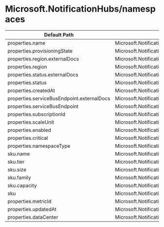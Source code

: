# Microsoft.NotificationHubs/namespaces

| Default Path | Alias |
|---|---|
| properties.name | Microsoft.NotificationHubs/namespaces/name |
| properties.provisioningState | Microsoft.NotificationHubs/namespaces/provisioningState |
| properties.region.externalDocs | Microsoft.NotificationHubs/namespaces/region.externalDocs |
| properties.region | Microsoft.NotificationHubs/namespaces/region |
| properties.status.externalDocs | Microsoft.NotificationHubs/namespaces/status.externalDocs |
| properties.status | Microsoft.NotificationHubs/namespaces/status |
| properties.createdAt | Microsoft.NotificationHubs/namespaces/createdAt |
| properties.serviceBusEndpoint.externalDocs | Microsoft.NotificationHubs/namespaces/serviceBusEndpoint.externalDocs |
| properties.serviceBusEndpoint | Microsoft.NotificationHubs/namespaces/serviceBusEndpoint |
| properties.subscriptionId | Microsoft.NotificationHubs/namespaces/subscriptionId |
| properties.scaleUnit | Microsoft.NotificationHubs/namespaces/scaleUnit |
| properties.enabled | Microsoft.NotificationHubs/namespaces/enabled |
| properties.critical | Microsoft.NotificationHubs/namespaces/critical |
| properties.namespaceType | Microsoft.NotificationHubs/namespaces/namespaceType |
| sku.name | Microsoft.NotificationHubs/namespaces/sku.name |
| sku.tier | Microsoft.NotificationHubs/namespaces/sku.tier |
| sku.size | Microsoft.NotificationHubs/namespaces/sku.size |
| sku.family | Microsoft.NotificationHubs/namespaces/sku.family |
| sku.capacity | Microsoft.NotificationHubs/namespaces/sku.capacity |
| sku | Microsoft.NotificationHubs/namespaces/sku |
| properties.metricId | Microsoft.NotificationHubs/namespaces/metricId |
| properties.updatedAt | Microsoft.NotificationHubs/namespaces/updatedAt |
| properties.dataCenter | Microsoft.NotificationHubs/namespaces/dataCenter |


